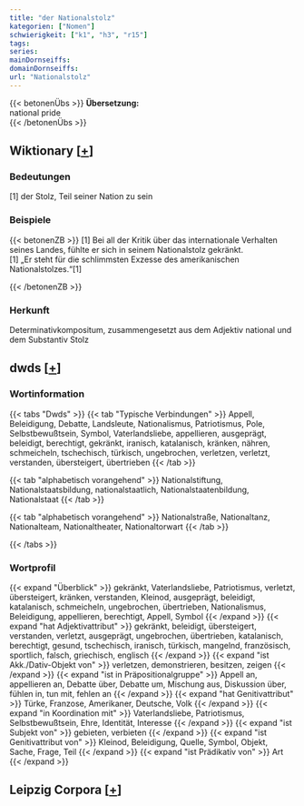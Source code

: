 ```yaml
---
title: "der Nationalstolz"
kategorien: ["Nomen"]
schwierigkeit: ["k1", "h3", "r15"]
tags:
series:
mainDornseiffs:
domainDornseiffs:
url: "Nationalstolz"
---
```


{{< betonenÜbs >}}
**Übersetzung:**  
national pride  
{{< /betonenÜbs >}}

## Wiktionary [[+](https://de.wiktionary.org/wiki/Nationalstolz)]

### Bedeutungen
[1] der Stolz, Teil seiner Nation zu sein  

### Beispiele
{{< betonenZB >}}
[1] Bei all der Kritik über das internationale Verhalten seines Landes, fühlte er sich in seinem Nationalstolz gekränkt.  
[1] „Er steht für die schlimmsten Exzesse des amerikanischen Nationalstolzes.“[1]  

{{< /betonenZB >}}
### Herkunft
Determinativkompositum, zusammengesetzt aus dem Adjektiv national und dem Substantiv Stolz  



## dwds [[+](https://www.dwds.de/wb/Nationalstolz)]

### Wortinformation
{{< tabs "Dwds" >}}
{{< tab "Typische Verbindungen" >}}
Appell, Beleidigung, Debatte, Landsleute, Nationalismus, Patriotismus, Pole, Selbstbewußtsein, Symbol, Vaterlandsliebe, appellieren, ausgeprägt, beleidigt, berechtigt, gekränkt, iranisch, katalanisch, kränken, nähren, schmeicheln, tschechisch, türkisch, ungebrochen, verletzen, verletzt, verstanden, übersteigert, übertrieben
{{< /tab >}}

{{< tab "alphabetisch vorangehend" >}}
Nationalstiftung, Nationalstaatsbildung, nationalstaatlich, Nationalstaatenbildung, Nationalstaat
{{< /tab >}}

{{< tab "alphabetisch vorangehend" >}}
Nationalstraße, Nationaltanz, Nationalteam, Nationaltheater, Nationaltorwart
{{< /tab >}}

{{< /tabs >}}

### Wortprofil
{{< expand "Überblick" >}} gekränkt, Vaterlandsliebe, Patriotismus, verletzt, übersteigert, kränken, verstanden, Kleinod, ausgeprägt, beleidigt, katalanisch, schmeicheln, ungebrochen, übertrieben, Nationalismus, Beleidigung, appellieren, berechtigt, Appell, Symbol {{< /expand >}}
{{< expand "hat Adjektivattribut" >}} gekränkt, beleidigt, übersteigert, verstanden, verletzt, ausgeprägt, ungebrochen, übertrieben, katalanisch, berechtigt, gesund, tschechisch, iranisch, türkisch, mangelnd, französisch, sportlich, falsch, griechisch, englisch {{< /expand >}}
{{< expand "ist Akk./Dativ-Objekt von" >}} verletzen, demonstrieren, besitzen, zeigen {{< /expand >}}
{{< expand "ist in Präpositionalgruppe" >}} Appell an, appellieren an, Debatte über, Debatte um, Mischung aus, Diskussion über, fühlen in, tun mit, fehlen an {{< /expand >}}
{{< expand "hat Genitivattribut" >}} Türke, Franzose, Amerikaner, Deutsche, Volk {{< /expand >}}
{{< expand "in Koordination mit" >}} Vaterlandsliebe, Patriotismus, Selbstbewußtsein, Ehre, Identität, Interesse {{< /expand >}}
{{< expand "ist Subjekt von" >}} gebieten, verbieten {{< /expand >}}
{{< expand "ist Genitivattribut von" >}} Kleinod, Beleidigung, Quelle, Symbol, Objekt, Sache, Frage, Teil {{< /expand >}}
{{< expand "ist Prädikativ von" >}} Art {{< /expand >}}

## Leipzig Corpora [[+](https://corpora.uni-leipzig.de/en/res?word=Nationalstolz&corpusId=deu_newscrawl-public_2018)]

